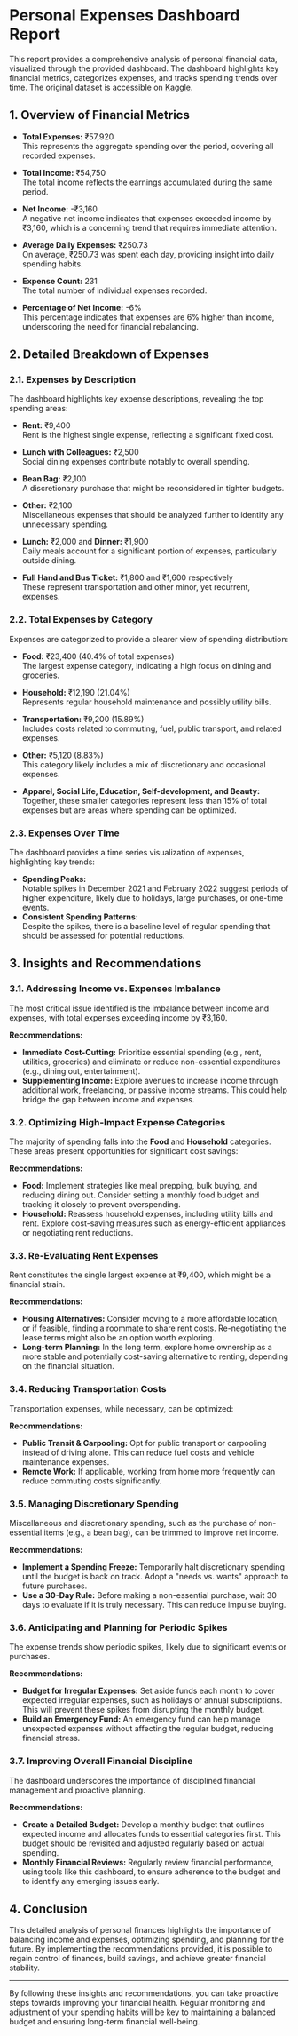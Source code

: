 # Personal Expenses Dashboard Report

This report provides a comprehensive analysis of personal financial data, visualized through the provided dashboard. The dashboard highlights key financial metrics, categorizes expenses, and tracks spending trends over time. The original dataset is accessible on [Kaggle](https://www.kaggle.com/datasets/tharunprabu/my-expenses-data).

## 1. Overview of Financial Metrics

- **Total Expenses:** ₹57,920  
  This represents the aggregate spending over the period, covering all recorded expenses.

- **Total Income:** ₹54,750  
  The total income reflects the earnings accumulated during the same period.

- **Net Income:** -₹3,160  
  A negative net income indicates that expenses exceeded income by ₹3,160, which is a concerning trend that requires immediate attention.

- **Average Daily Expenses:** ₹250.73  
  On average, ₹250.73 was spent each day, providing insight into daily spending habits.

- **Expense Count:** 231  
  The total number of individual expenses recorded.

- **Percentage of Net Income:** -6%  
  This percentage indicates that expenses are 6% higher than income, underscoring the need for financial rebalancing.

## 2. Detailed Breakdown of Expenses

### **2.1. Expenses by Description**

The dashboard highlights key expense descriptions, revealing the top spending areas:

- **Rent:** ₹9,400  
  Rent is the highest single expense, reflecting a significant fixed cost.

- **Lunch with Colleagues:** ₹2,500  
  Social dining expenses contribute notably to overall spending.

- **Bean Bag:** ₹2,100  
  A discretionary purchase that might be reconsidered in tighter budgets.

- **Other:** ₹2,100  
  Miscellaneous expenses that should be analyzed further to identify any unnecessary spending.

- **Lunch:** ₹2,000 and **Dinner:** ₹1,900  
  Daily meals account for a significant portion of expenses, particularly outside dining.

- **Full Hand and Bus Ticket:** ₹1,800 and ₹1,600 respectively  
  These represent transportation and other minor, yet recurrent, expenses.

### **2.2. Total Expenses by Category**

Expenses are categorized to provide a clearer view of spending distribution:

- **Food:** ₹23,400 (40.4% of total expenses)  
  The largest expense category, indicating a high focus on dining and groceries.

- **Household:** ₹12,190 (21.04%)  
  Represents regular household maintenance and possibly utility bills.

- **Transportation:** ₹9,200 (15.89%)  
  Includes costs related to commuting, fuel, public transport, and related expenses.

- **Other:** ₹5,120 (8.83%)  
  This category likely includes a mix of discretionary and occasional expenses.

- **Apparel, Social Life, Education, Self-development, and Beauty:**  
  Together, these smaller categories represent less than 15% of total expenses but are areas where spending can be optimized.

### **2.3. Expenses Over Time**

The dashboard provides a time series visualization of expenses, highlighting key trends:

- **Spending Peaks:**  
  Notable spikes in December 2021 and February 2022 suggest periods of higher expenditure, likely due to holidays, large purchases, or one-time events.
- **Consistent Spending Patterns:**  
  Despite the spikes, there is a baseline level of regular spending that should be assessed for potential reductions.

## 3. Insights and Recommendations

### **3.1. Addressing Income vs. Expenses Imbalance**

The most critical issue identified is the imbalance between income and expenses, with total expenses exceeding income by ₹3,160.

**Recommendations:**

- **Immediate Cost-Cutting:** Prioritize essential spending (e.g., rent, utilities, groceries) and eliminate or reduce non-essential expenditures (e.g., dining out, entertainment).
- **Supplementing Income:** Explore avenues to increase income through additional work, freelancing, or passive income streams. This could help bridge the gap between income and expenses.

### **3.2. Optimizing High-Impact Expense Categories**

The majority of spending falls into the **Food** and **Household** categories. These areas present opportunities for significant cost savings:

**Recommendations:**

- **Food:** Implement strategies like meal prepping, bulk buying, and reducing dining out. Consider setting a monthly food budget and tracking it closely to prevent overspending.
- **Household:** Reassess household expenses, including utility bills and rent. Explore cost-saving measures such as energy-efficient appliances or negotiating rent reductions.

### **3.3. Re-Evaluating Rent Expenses**

Rent constitutes the single largest expense at ₹9,400, which might be a financial strain.

**Recommendations:**

- **Housing Alternatives:** Consider moving to a more affordable location, or if feasible, finding a roommate to share rent costs. Re-negotiating the lease terms might also be an option worth exploring.
- **Long-term Planning:** In the long term, explore home ownership as a more stable and potentially cost-saving alternative to renting, depending on the financial situation.

### **3.4. Reducing Transportation Costs**

Transportation expenses, while necessary, can be optimized:

**Recommendations:**

- **Public Transit & Carpooling:** Opt for public transport or carpooling instead of driving alone. This can reduce fuel costs and vehicle maintenance expenses.
- **Remote Work:** If applicable, working from home more frequently can reduce commuting costs significantly.

### **3.5. Managing Discretionary Spending**

Miscellaneous and discretionary spending, such as the purchase of non-essential items (e.g., a bean bag), can be trimmed to improve net income.

**Recommendations:**

- **Implement a Spending Freeze:** Temporarily halt discretionary spending until the budget is back on track. Adopt a "needs vs. wants" approach to future purchases.
- **Use a 30-Day Rule:** Before making a non-essential purchase, wait 30 days to evaluate if it is truly necessary. This can reduce impulse buying.

### **3.6. Anticipating and Planning for Periodic Spikes**

The expense trends show periodic spikes, likely due to significant events or purchases.

**Recommendations:**

- **Budget for Irregular Expenses:** Set aside funds each month to cover expected irregular expenses, such as holidays or annual subscriptions. This will prevent these spikes from disrupting the monthly budget.
- **Build an Emergency Fund:** An emergency fund can help manage unexpected expenses without affecting the regular budget, reducing financial stress.

### **3.7. Improving Overall Financial Discipline**

The dashboard underscores the importance of disciplined financial management and proactive planning.

**Recommendations:**

- **Create a Detailed Budget:** Develop a monthly budget that outlines expected income and allocates funds to essential categories first. This budget should be revisited and adjusted regularly based on actual spending.
- **Monthly Financial Reviews:** Regularly review financial performance, using tools like this dashboard, to ensure adherence to the budget and to identify any emerging issues early.

## 4. Conclusion

This detailed analysis of personal finances highlights the importance of balancing income and expenses, optimizing spending, and planning for the future. By implementing the recommendations provided, it is possible to regain control of finances, build savings, and achieve greater financial stability.

---

By following these insights and recommendations, you can take proactive steps towards improving your financial health. Regular monitoring and adjustment of your spending habits will be key to maintaining a balanced budget and ensuring long-term financial well-being.
